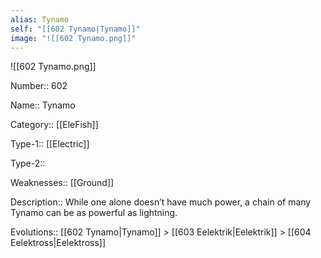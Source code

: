 ```yaml
---
alias: Tynamo
self: "[[602 Tynamo|Tynamo]]"
image: "![[602 Tynamo.png]]"
---
```


![[602 Tynamo.png]]


Number:: 602

Name:: Tynamo

Category:: [[EleFish]]

Type-1:: [[Electric]]

Type-2:: 

Weaknesses:: [[Ground]] 

Description:: While one alone doesn’t have much power, a chain of many Tynamo can be as powerful as lightning.

Evolutions:: [[602 Tynamo|Tynamo]] > [[603 Eelektrik|Eelektrik]] > [[604 Eelektross|Eelektross]]
